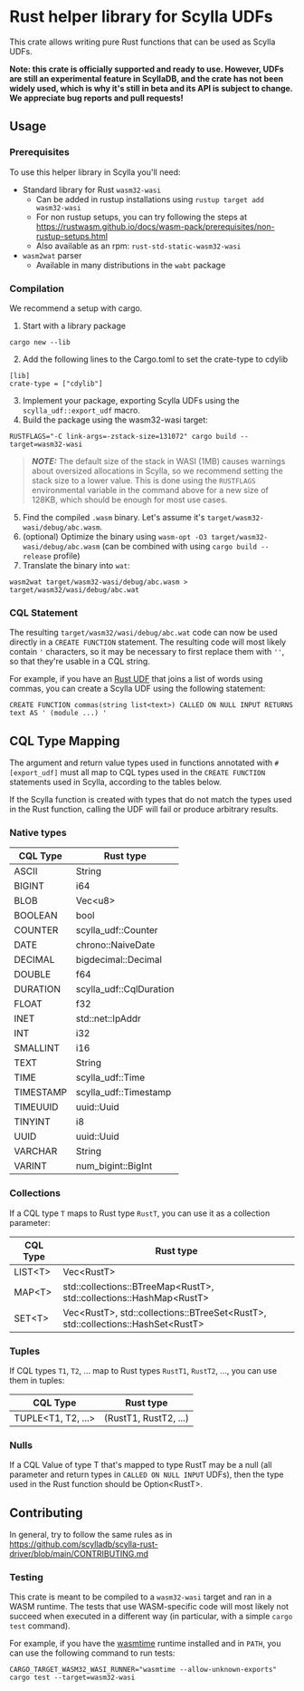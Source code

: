 # Rust helper library for Scylla UDFs

This crate allows writing pure Rust functions that can be used as Scylla UDFs.

**Note: this crate is officially supported and ready to use. However, UDFs are still an experimental feature in ScyllaDB, and the crate has not been widely used, which is why it's still in beta and its API is subject to change. We appreciate bug reports and pull requests!**

## Usage

### Prerequisites

To use this helper library in Scylla you'll need:
* Standard library for Rust `wasm32-wasi`
  * Can be added in rustup installations using `rustup target add wasm32-wasi`
  * For non rustup setups, you can try following the steps at https://rustwasm.github.io/docs/wasm-pack/prerequisites/non-rustup-setups.html
  * Also available as an rpm: `rust-std-static-wasm32-wasi`
* `wasm2wat` parser
  * Available in many distributions in the `wabt` package

### Compilation

We recommend a setup with cargo.

1. Start with a library package
```
cargo new --lib
```
2. Add the following lines to the Cargo.toml to set the crate-type to cdylib
```
[lib]
crate-type = ["cdylib"]
```
3. Implement your package, exporting Scylla UDFs using the `scylla_udf::export_udf` macro.
4. Build the package using the wasm32-wasi target:
```
RUSTFLAGS="-C link-args=-zstack-size=131072" cargo build --target=wasm32-wasi
```
> **_NOTE:_** The default size of the stack in WASI (1MB) causes warnings about oversized allocations in Scylla, so we recommend setting the stack size to a lower value. This is done using the `RUSTFLAGS` environmental variable in the command above for a new size of 128KB, which should be enough for most use cases.

5. Find the compiled `.wasm` binary. Let's assume it's `target/wasm32-wasi/debug/abc.wasm`.
6. (optional) Optimize the binary using `wasm-opt -O3 target/wasm32-wasi/debug/abc.wasm` (can be combined with using `cargo build --release`  profile)
7. Translate the binary into `wat`:
```
wasm2wat target/wasm32-wasi/debug/abc.wasm > target/wasm32/wasi/debug/abc.wat
```

### CQL Statement

The resulting `target/wasm32/wasi/debug/abc.wat` code can now be used directly in a `CREATE FUNCTION` statement. The resulting code will most likely
contain `'` characters, so it may be necessary to first replace them with `''`, so that they're usable in a CQL string.

For example, if you have an [Rust UDF](examples/commas.rs) that joins a list of words using commas, you can create a Scylla UDF using the following statement:
```
CREATE FUNCTION commas(string list<text>) CALLED ON NULL INPUT RETURNS text AS ' (module ...) '
```


## CQL Type Mapping

The argument and return value types used in functions annotated with `#[export_udf]` must all map to CQL types used in the `CREATE FUNCTION` statements used in Scylla, according to the tables below.

If the Scylla function is created with types that do not match the types used in the Rust function, calling the UDF will fail or produce arbitrary results.

### Native types

| CQL Type  | Rust type                     |
| --------- | ----------------------------- |
| ASCII     | String                        |
| BIGINT    | i64                           |
| BLOB      | Vec\<u8\>                     |
| BOOLEAN   | bool                          |
| COUNTER   | scylla_udf::Counter           |
| DATE      | chrono::NaiveDate             |
| DECIMAL   | bigdecimal::Decimal           |
| DOUBLE    | f64                           |
| DURATION  | scylla_udf::CqlDuration       |
| FLOAT     | f32                           |
| INET      | std::net::IpAddr              |
| INT       | i32                           |
| SMALLINT  | i16                           |
| TEXT      | String                        |
| TIME      | scylla_udf::Time              |
| TIMESTAMP | scylla_udf::Timestamp         |
| TIMEUUID  | uuid::Uuid                    |
| TINYINT   | i8                            |
| UUID      | uuid::Uuid                    |
| VARCHAR   | String                        |
| VARINT    | num_bigint::BigInt            |

### Collections

If a CQL type `T` maps to Rust type `RustT`, you can use it as a collection parameter:

| CQL Type   | Rust type                                                                             |
| ---------- | ------------------------------------------------------------------------------------- |
| LIST\<T\>  | Vec\<RustT\>                                                                          |
| MAP\<T\>   | std::collections::BTreeMap\<RustT\>, std::collections::HashMap\<RustT\>               |
| SET\<T\>   | Vec\<RustT\>, std::collections::BTreeSet\<RustT\>, std::collections::HashSet\<RustT\> |


### Tuples

If CQL types `T1`, `T2`, ... map to Rust types `RustT1`, `RustT2`, ..., you can use them in tuples:

| CQL Type | Rust type                          |
| -------- | ---------------------------------- |
| TUPLE\<T1, T2, ...\>  | (RustT1, RustT2, ...) |

### Nulls

If a CQL Value of type T that's mapped to type RustT may be a null (all parameter and return types in `CALLED ON NULL INPUT` UDFs), then the type used in the Rust function should be Option\<RustT\>.

## Contributing

In general, try to follow the same rules as in https://github.com/scylladb/scylla-rust-driver/blob/main/CONTRIBUTING.md

### Testing

This crate is meant to be compiled to a `wasm32-wasi` target and ran in a WASM runtime. The tests that use WASM-specific code will most likely not succeed when executed in a different way (in particular, with a simple `cargo test` command).

For example, if you have the [wasmtime](https://docs.wasmtime.dev/cli-install.html) runtime installed and in `PATH`, you can use the following command to run tests:
```text
CARGO_TARGET_WASM32_WASI_RUNNER="wasmtime --allow-unknown-exports" cargo test --target=wasm32-wasi
```

